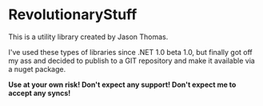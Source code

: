 # RevolutionaryStuff

This is a utility library created by Jason Thomas.  

I've used these types of libraries since .NET 1.0 beta 1.0, but finally got off my ass and decided to publish to a GIT repository and make it available via a nuget package.  

**Use at your own risk!  Don't expect any support!  Don't expect me to accept any syncs!**